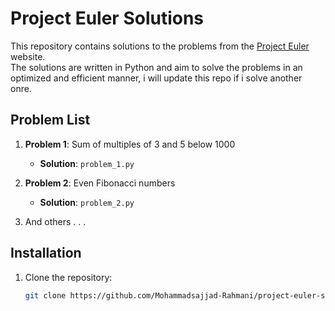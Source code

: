 # Project Euler Solutions  
This repository contains solutions to the problems from the [Project Euler](https://projecteuler.net/) website.  
The solutions are written in Python and aim to solve the problems in an optimized and efficient manner, i will update this repo if i solve another onre.

## Problem List  
1. **Problem 1**: Sum of multiples of 3 and 5 below 1000  
   - **Solution**: `problem_1.py`

2. **Problem 2**: Even Fibonacci numbers  
   - **Solution**: `problem_2.py`

3. And others . . .

## Installation  
1. Clone the repository:  
   ```bash
   git clone https://github.com/Mohammadsajjad-Rahmani/project-euler-solutions.git  
